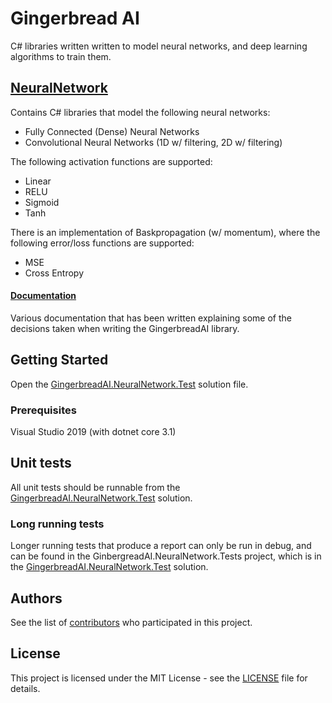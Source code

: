 # Gingerbread AI

C# libraries written written to model neural networks, and deep learning algorithms to train them.

## [NeuralNetwork](NeuralNetwork)

Contains C# libraries that model the following neural networks:

* Fully Connected (Dense) Neural Networks
* Convolutional Neural Networks (1D w/ filtering, 2D w/ filtering)

The following activation functions are supported:
* Linear
* RELU
* Sigmoid
* Tanh

There is an implementation of Baskpropagation (w/ momentum), where the following error/loss functions are supported:
* MSE
* Cross Entropy

#### [Documentation](Documentation)

Various documentation that has been written explaining some of the decisions taken when writing the GingerbreadAI library.

## Getting Started

Open the [GingerbreadAI.NeuralNetwork.Test](NeuralNetwork/GingerbreadAI.NeuralNetwork.Test.sln) solution file.

### Prerequisites

Visual Studio 2019 (with dotnet core 3.1)

## Unit tests

All unit tests should be runnable from the [GingerbreadAI.NeuralNetwork.Test](NeuralNetwork/GingerbreadAI.NeuralNetwork.Test.sln) solution.

### Long running tests

Longer running tests that produce a report can only be run in debug, and can be found in the GinbergreadAI.NeuralNetwork.Tests project, which is in the [GingerbreadAI.NeuralNetwork.Test](NeuralNetwork/GingerbreadAI.NeuralNetwork.Test.sln) solution.

## Authors

See the list of [contributors](https://github.com/benchiverton/GingerbreadAI/contributors) who participated in this project.

## License

This project is licensed under the MIT License - see the [LICENSE](LICENSE) file for details.
